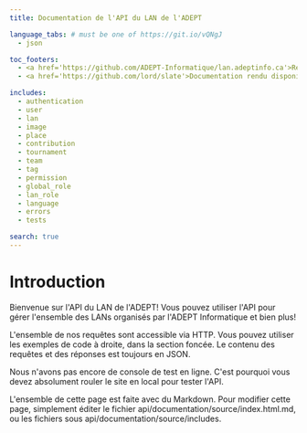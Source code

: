 ```yaml
---
title: Documentation de l'API du LAN de l'ADEPT

language_tabs: # must be one of https://git.io/vQNgJ
  - json

toc_footers:
  - <a href='https://github.com/ADEPT-Informatique/lan.adeptinfo.ca'>Repo du site du LAN de l'ADEPT</a>
  - <a href='https://github.com/lord/slate'>Documentation rendu disponible par Slate</a>

includes:
  - authentication
  - user
  - lan
  - image
  - place
  - contribution
  - tournament
  - team
  - tag
  - permission
  - global_role
  - lan_role
  - language
  - errors
  - tests

search: true
---
```


# Introduction

Bienvenue sur l'API du LAN de l'ADEPT! Vous pouvez utiliser l'API pour gérer l'ensemble des LANs organisés par l'ADEPT Informatique et bien plus!

L'ensemble de nos requêtes sont accessible via HTTP. Vous pouvez utiliser les exemples de code à droite, dans la section foncée. Le contenu des requêtes et des réponses est toujours en JSON.

Nous n'avons pas encore de console de test en ligne. C'est pourquoi vous devez absolument rouler le site en local pour tester l'API.

L'ensemble de cette page est faite avec du Markdown. Pour modifier cette page, simplement éditer le fichier api/documentation/source/index.html.md, ou les fichiers sous api/documentation/source/includes.
